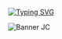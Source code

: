 <a href="https://git.io/typing-svg"><img src="https://readme-typing-svg.demolab.com?font=VT323&size=39&pause=&color=41B8D5&center=falso&vCenter=falso&repeat=falso&random=falso&width=435&lines=Olá+bem+vindo(a)+ao+meu+GitHub+!" alt="Typing SVG" /></a>

![Banner JC](https://github.com/user-attachments/assets/b00c1eb8-8393-4e85-98e6-3dfc1605eb0d)
